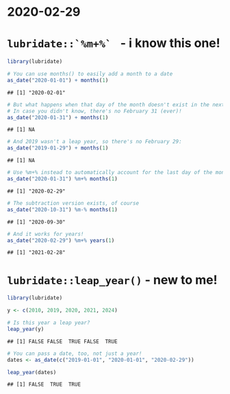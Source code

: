 2020-02-29
================

# ``lubridate::`%m+%` `` - i know this one\!

``` r
library(lubridate)

# You can use months() to easily add a month to a date
as_date("2020-01-01") + months(1)
```

    ## [1] "2020-02-01"

``` r
# But what happens when that day of the month doesn't exist in the next month? 
# In case you didn't know, there's no February 31 (ever)!
as_date("2020-01-31") + months(1)
```

    ## [1] NA

``` r
# And 2019 wasn't a leap year, so there's no February 29:
as_date("2019-01-29") + months(1)
```

    ## [1] NA

``` r
# Use %m+% instead to automatically account for the last day of the month
as_date("2020-01-31") %m+% months(1)
```

    ## [1] "2020-02-29"

``` r
# The subtraction version exists, of course
as_date("2020-10-31") %m-% months(1)
```

    ## [1] "2020-09-30"

``` r
# And it works for years!
as_date("2020-02-29") %m+% years(1)
```

    ## [1] "2021-02-28"

# `lubridate::leap_year()` - new to me\!

``` r
library(lubridate)

y <- c(2010, 2019, 2020, 2021, 2024)

# Is this year a leap year?
leap_year(y)
```

    ## [1] FALSE FALSE  TRUE FALSE  TRUE

``` r
# You can pass a date, too, not just a year!
dates <- as_date(c("2019-01-01", "2020-01-01", "2020-02-29"))

leap_year(dates)
```

    ## [1] FALSE  TRUE  TRUE
